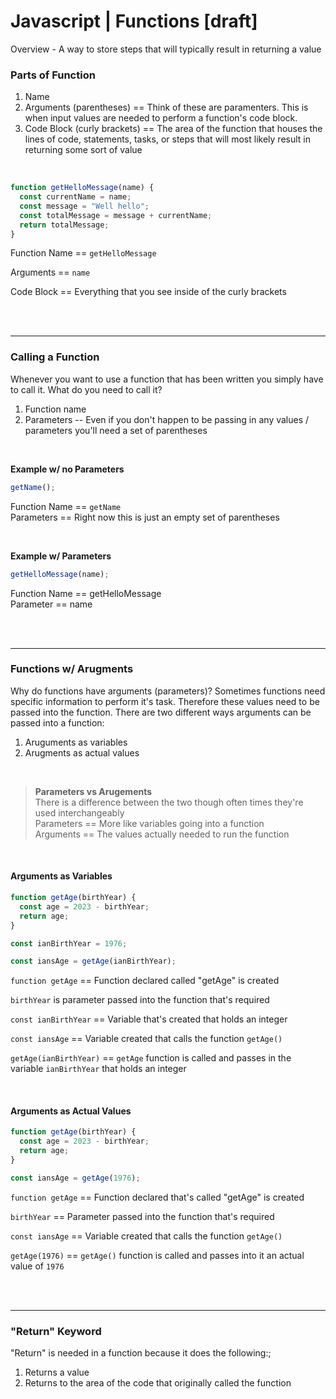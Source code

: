 # Javascript | Functions [draft]

Overview - A way to store steps that will typically result in returning a value

### Parts of Function

1. Name
1. Arguments (parentheses) == Think of these are paramenters. This is when input values are needed to perform a function's code block.
1. Code Block (curly brackets) == The area of the function that houses the lines of code, statements, tasks, or steps that will most likely result in returning some sort of value

<br>

```javascript
function getHelloMessage(name) {
  const currentName = name;
  const message = "Well hello";
  const totalMessage = message + currentName;
  return totalMessage;
}
```

Function Name == `getHelloMessage`

Arguments == `name`

Code Block == Everything that you see inside of the curly brackets

<br><br>

---

### Calling a Function

Whenever you want to use a function that has been written you simply have to call it. What do you need to call it?

1. Function name
1. Parameters -- Even if you don't happen to be passing in any values / parameters you'll need a set of parentheses

<br>

**Example w/ no Parameters**

```javascript
getName();
```

Function Name == `getName`  
Parameters == Right now this is just an empty set of parentheses

<br>

**Example w/ Parameters**

```javascript
getHelloMessage(name);
```

Function Name == getHelloMessage  
Parameter == name

<br><br>

---

### Functions w/ Arugments

Why do functions have arguments (parameters)? Sometimes functions need specific information to perform it's task. Therefore these values need to be passed into the function. There are two different ways arguments can be passed into a function:

1. Aruguments as variables
1. Arugments as actual values

<br>

> **Parameters vs Arugements**  
> There is a difference between the two though often times they're used interchangeably  
> Parameters == More like variables going into a function  
> Arguments == The values actually needed to run the function

<br>

#### Arguments as Variables

```javascript
function getAge(birthYear) {
  const age = 2023 - birthYear;
  return age;
}

const ianBirthYear = 1976;

const iansAge = getAge(ianBirthYear);
```

`function getAge` == Function declared called "getAge" is created

`birthYear` is parameter passed into the function that's required

`const ianBirthYear` == Variable that's created that holds an integer

`const iansAge` == Variable created that calls the function `getAge()`

`getAge(ianBirthYear)` == `getAge` function is called and passes in the variable `ianBirthYear` that holds an integer

<br>

#### Arguments as Actual Values

```javascript
function getAge(birthYear) {
  const age = 2023 - birthYear;
  return age;
}

const iansAge = getAge(1976);
```

`function getAge` == Function declared that's called "getAge" is created

`birthYear` == Parameter passed into the function that's required

`const iansAge` == Variable created that calls the function `getAge()`

`getAge(1976)` == `getAge()` function is called and passes into it an actual value of `1976`

<br><br>

---

### "Return" Keyword

"Return" is needed in a function because it does the following:;

1. Returns a value
1. Returns to the area of the code that originally called the function
